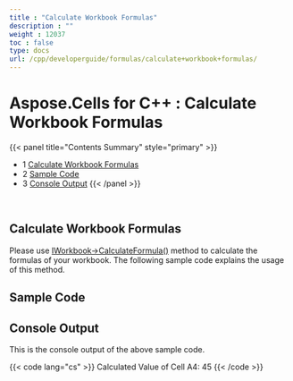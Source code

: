 ```yaml
---
title : "Calculate Workbook Formulas" 
description : "" 
weight : 12037 
toc : false
type: docs
url: /cpp/developerguide/formulas/calculate+workbook+formulas/
---
```


# Aspose.Cells for C++ : Calculate Workbook Formulas


{{< panel title="Contents Summary" style="primary" >}}
*   1 [Calculate Workbook Formulas](#calculate-workbook-formulas)
*   2 [Sample Code](#sample-code)
*   3 [Console Output](#console-output)
{{< /panel >}}
 

 

## Calculate Workbook Formulas

Please use [IWorkbook->CalculateFormula()](https://apireference.aspose.com/cpp/cells/class/aspose.cells.i_workbook/#a990a5da177b7c3f1ed7b7c3592e6e038) method to calculate the formulas of your workbook. The following sample code explains the usage of this method.

## Sample Code

## Console Output

This is the console output of the above sample code.

{{< code lang="cs" >}}
Calculated Value of Cell A4: 45
{{< /code >}}

